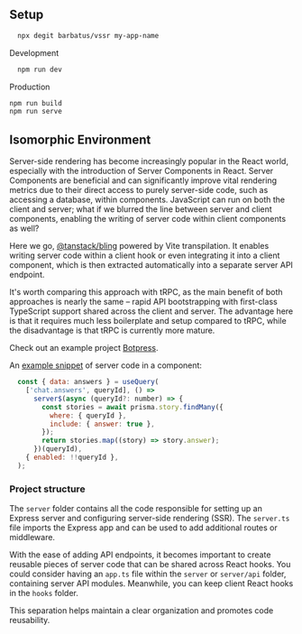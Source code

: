 ## Setup

```bash
  npx degit barbatus/vssr my-app-name
```

Development
```bash
  npm run dev
```

Production
```bash
npm run build
npm run serve
```


## Isomorphic Environment
Server-side rendering has become increasingly popular in the React world, especially with the introduction of Server Components in React.
Server Components are beneficial and can significantly improve vital rendering metrics due to their direct access to purely server-side code, such as accessing a database, within components. JavaScript can run on both the client and server; what if we blurred the line between server and client components, enabling the writing of server code within client components as well?

Here we go, [@tanstack/bling](https://github.com/TanStack/bling) powered by Vite transpilation. It enables writing server code within a client hook or even integrating it into a client component, which is then extracted automatically into a separate server API endpoint.

It's worth comparing this approach with tRPC, as the main benefit of both approaches is nearly the same – rapid API bootstrapping with first-class TypeScript support shared across the client and server.
The advantage here is that it requires much less boilerplate and setup compared to tRPC,
while the disadvantage is that tRPC is currently more mature.

Check out an example project [Botpress](https://github.com/barbatus/assess/blob/main/botpress-bling).

An [example snippet](https://github.com/barbatus/assess/blob/main/botpress-bling/src/pages/Bot/index.tsx#L37) of server code in a component:
```js
  const { data: answers } = useQuery(
    ['chat.answers', queryId], () =>
      server$(async (queryId?: number) => {
        const stories = await prisma.story.findMany({
          where: { queryId },
          include: { answer: true },
        });
        return stories.map((story) => story.answer);
      })(queryId),
    { enabled: !!queryId },
  );
```

### Project structure

The `server` folder contains all the code responsible for setting up an Express server and configuring server-side rendering (SSR).
The `server.ts` file imports the Express app and can be used to add additional routes or middleware.

With the ease of adding API endpoints, it becomes important to create reusable pieces of server code that can be shared across React hooks. You could consider having an `app.ts` file within the `server` or `server/api` folder, containing server API modules.
Meanwhile, you can keep client React hooks in the `hooks` folder.

This separation helps maintain a clear organization and promotes code reusability.
